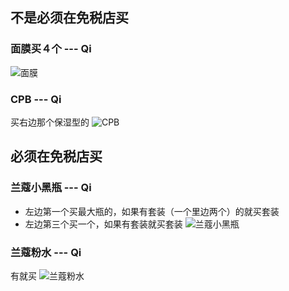 ## 不是必须在免税店买
### 面膜买４个 --- Qi
![面膜](http://upload-images.jianshu.io/upload_images/1746191-883c967f75a19a5d.jpg)

### CPB --- Qi
买右边那个保湿型的
![CPB](http://upload-images.jianshu.io/upload_images/1746191-322e3c9bc49e467f.jpg)

## 必须在免税店买
### 兰蔻小黑瓶 --- Qi
* 左边第一个买最大瓶的，如果有套装（一个里边两个）的就买套装
* 左边第三个买一个，如果有套装就买套装
![兰蔻小黑瓶](http://upload-images.jianshu.io/upload_images/1746191-f09d9333eb2cc195.jpg)

### 兰蔻粉水 --- Qi
有就买
![兰蔻粉水](http://upload-images.jianshu.io/upload_images/1746191-c9f840ae4ad3226e.jpg)
